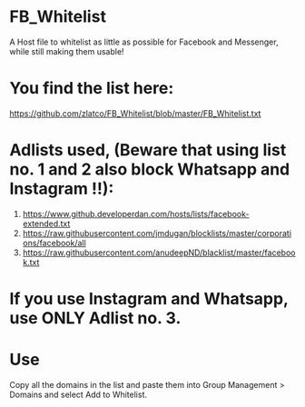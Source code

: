 # FB_Whitelist

A Host file to whitelist as little as possible for Facebook and Messenger, while still making them usable!

# You find the list here:
https://github.com/zlatco/FB_Whitelist/blob/master/FB_Whitelist.txt


# Adlists used, (Beware that using list no. 1 and 2 also block Whatsapp and Instagram !!):
1) https://www.github.developerdan.com/hosts/lists/facebook-extended.txt
2) https://raw.githubusercontent.com/jmdugan/blocklists/master/corporations/facebook/all
3) https://raw.githubusercontent.com/anudeepND/blacklist/master/facebook.txt

# If you use Instagram and Whatsapp, use ONLY Adlist no. 3.


# Use

Copy all the domains in the list and paste them into Group Management > Domains and select Add to Whitelist.

